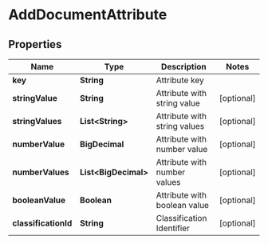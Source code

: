 

# AddDocumentAttribute


## Properties

| Name | Type | Description | Notes |
|------------ | ------------- | ------------- | -------------|
|**key** | **String** | Attribute key |  |
|**stringValue** | **String** | Attribute with string value |  [optional] |
|**stringValues** | **List&lt;String&gt;** | Attribute with string values |  [optional] |
|**numberValue** | **BigDecimal** | Attribute with number value |  [optional] |
|**numberValues** | **List&lt;BigDecimal&gt;** | Attribute with number values |  [optional] |
|**booleanValue** | **Boolean** | Attribute with boolean value |  [optional] |
|**classificationId** | **String** | Classification Identifier |  [optional] |



